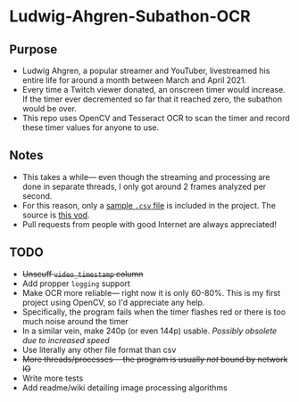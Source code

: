 # Ludwig-Ahgren-Subathon-OCR

## Purpose
* Ludwig Ahgren, a popular streamer and YouTuber, livestreamed his entire life for around a month between March and April 2021.
* Every time a Twitch viewer donated, an onscreen timer would increase. If the timer ever decremented so far that it reached zero, the subathon would be over.
* This repo uses OpenCV and Tesseract OCR to scan the timer and record these timer values for anyone to use.

## Notes
* This takes a while— even though the streaming and processing are done in separate threads, I only got around 2 frames analyzed per second.
* For this reason, only a [sample `.csv` file](example_data.csv) is included in the project. The source is [this vod](https://www.youtube.com/watch?v=UzHtbjtT8hE).
* Pull requests from people with good Internet are always appreciated!

## TODO
* ~~Unscuff `video_timestamp` column~~
* Add propper `logging` support
* Make OCR more reliable— right now it is only 60-80%. This is my first project using OpenCV, so I'd appreciate any help.
* Specifically, the program fails when the timer flashes red or there is too much noise around the timer
* In a similar vein, make 240p (or even 144p) usable. *Possibly obsolete due to increased speed*
* Use literally any other file format than csv
* ~~More threads/processes— the program is usually *not* bound by network IO~~
* Write more tests
* Add readme/wiki detailing image processing algorithms
